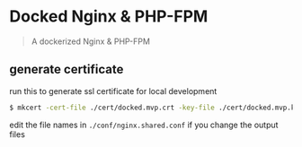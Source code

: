 # Docked Nginx & PHP-FPM

> A dockerized Nginx & PHP-FPM

## generate certificate

run this to generate ssl certificate for local development

```bash
$ mkcert -cert-file ./cert/docked.mvp.crt -key-file ./cert/docked.mvp.key "docked.mvp" "*.docked.mvp"
```

edit the file names in `./conf/nginx.shared.conf` if you change the output files